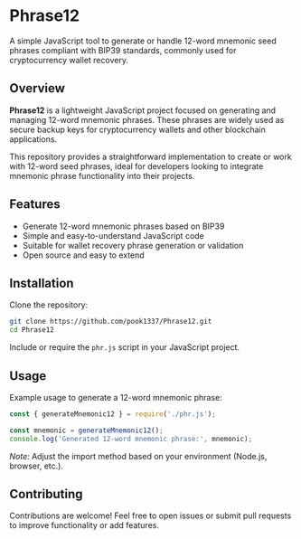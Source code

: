 
# Phrase12

A simple JavaScript tool to generate or handle 12-word mnemonic seed phrases compliant with BIP39 standards, commonly used for cryptocurrency wallet recovery.

## Overview

**Phrase12** is a lightweight JavaScript project focused on generating and managing 12-word mnemonic phrases. These phrases are widely used as secure backup keys for cryptocurrency wallets and other blockchain applications.

This repository provides a straightforward implementation to create or work with 12-word seed phrases, ideal for developers looking to integrate mnemonic phrase functionality into their projects.

## Features

- Generate 12-word mnemonic phrases based on BIP39
- Simple and easy-to-understand JavaScript code
- Suitable for wallet recovery phrase generation or validation
- Open source and easy to extend

## Installation

Clone the repository:

```bash
git clone https://github.com/pook1337/Phrase12.git
cd Phrase12
```

Include or require the `phr.js` script in your JavaScript project.

## Usage

Example usage to generate a 12-word mnemonic phrase:

```javascript
const { generateMnemonic12 } = require('./phr.js');

const mnemonic = generateMnemonic12();
console.log('Generated 12-word mnemonic phrase:', mnemonic);
```

*Note:* Adjust the import method based on your environment (Node.js, browser, etc.).

## Contributing

Contributions are welcome! Feel free to open issues or submit pull requests to improve functionality or add features.

